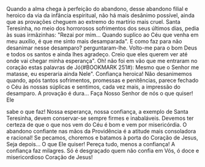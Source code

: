 
Quando a alma chega à perfeição do abandono, desse abandono filial e heroico da via da infância espiritual, não há mais desânimo possível, ainda que as provações cheguem ao extremo do martírio mais cruel. Santa Teresinha, no meio dos horrorosos sofrimentos dos seus últimos dias, pedia às suas irmãzinhas: "Rezai por mim\... Quando suplico ao Céu que venha em meu auxílio, é que me sinto mais desamparada". E como faz para não desanimar nesse desamparo? perguntaram-lhe. Volto-me para o bom Deus e todos os santos e ainda lhes agradeço. Creio que eles querem ver até onde vai chegar minha esperança". Oh! não foi em vão que me entraram no coração estas palavras de Jó(#BOOKMARK 251#): Mesmo que o Senhor me matasse, eu esperaria ainda Nele". Confiança heroica! Não desanimemos quando, após tantos sofrimentos, promessas e penitências, parece fechado o Céu às nossas súplicas e sentimos, cada vez mais, a impressão do desamparo. A provação é dura\... Faça Nosso Senhor de nós o que quiser! Ele

sabe o que faz! Nossa esperança, nossa confiança, a exemplo de Santa Teresinha, devem conservar-se sempre firmes e inabaláveis. Devemos ter certeza de que o que nos vem do Céu é bom e vem por misericórdia. O abandono confiante nas mãos da Providência é a atitude mais consoladora e racional! Se pecamos, choremos e batamos à porta do Coração de Jesus, Seja depois\... O que Ele quiser! Pereça tudo, menos a confiança! A confiança faz milagres. Só é desgraçado quem não confia em Vós, ó doce e misericordioso Coração de Jesus!

